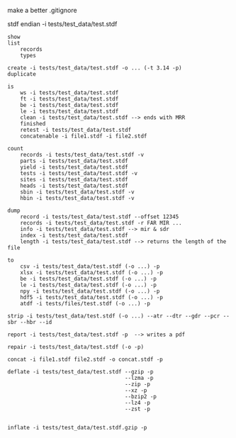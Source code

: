 make a better .gitignore


stdf 
    endian -i tests/test_data/test.stdf

    show
    list 
        records
        types

    create -i tests/test_data/test.stdf -o ... (-t 3.14 -p) 
    duplicate

    is
        ws -i tests/test_data/test.stdf
        ft -i tests/test_data/test.stdf
        be -i tests/test_data/test.stdf
        le -i tests/test_data/test.stdf
        clean -i tests/test_data/test.stdf --> ends with MRR
        finished
        retest -i tests/test_data/test.stdf
        concatenable -i file1.stdf -i file2.stdf

    count 
        records -i tests/test_data/test.stdf -v 
        parts -i tests/test_data/test.stdf
        yield -i tests/test_data/test.stdf 
        tests -i tests/test_data/test.stdf -v
        sites -i tests/test_data/test.stdf
        heads -i tests/test_data/test.stdf
        sbin -i tests/test_data/test.stdf -v
        hbin -i tests/test_data/test.stdf -v

    dump
        record -i tests/test_data/test.stdf --offset 12345
        records -i tests/test_data/test.stdf -r FAR MIR ...
        info -i tests/test_data/test.stdf --> mir & sdr
        index -i tests/test_data/test.stdf 
        length -i tests/test_data/test.stdf --> returns the length of the file

    to 
        csv -i tests/test_data/test.stdf (-o ...) -p
        xlsx -i tests/test_data/test.stdf (-o ...) -p
        be -i tests/test_data/test.stdf (-o ...) -p
        le -i tests/test_data/test.stdf (-o ...) -p
        npy -i tests/test_data/test.stdf (-o ...) -p
        hdf5 -i tests/test_data/test.stdf (-o ...) -p
        atdf -i tests/files/test.stdf (-o ...) -p

    strip -i tests/test_data/test.stdf (-o ...) --atr --dtr --gdr --pcr --sbr --hbr --id

    report -i tests/test_data/test.stdf -p  --> writes a pdf

    repair -i tests/test_data/test.stdf (-o -p) 

    concat -i file1.stdf file2.stdf -o concat.stdf -p

    deflate -i tests/test_data/test.stdf --gzip -p
                                         --lzma -p
                                         --zip -p
                                         --xz -p
                                         --bzip2 -p
                                         --lz4 -p
                                         --zst -p


    inflate -i tests/test_data/test.stdf.gzip -p
